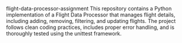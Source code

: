 flight-data-processor-assignment
This repository contains a Python implementation of a Flight Data Processor that manages flight details, including adding, removing, filtering, and updating flights. The project follows clean coding practices, includes proper error handling, and is thoroughly tested using the unittest framework.
